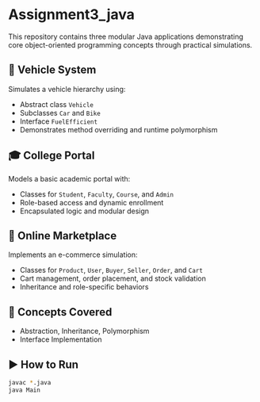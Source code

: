 # Assignment3_java

This repository contains three modular Java applications demonstrating core object-oriented programming concepts through practical simulations.

## 🚗 Vehicle System
Simulates a vehicle hierarchy using:
- Abstract class `Vehicle`
- Subclasses `Car` and `Bike`
- Interface `FuelEfficient`
- Demonstrates method overriding and runtime polymorphism

## 🎓 College Portal
Models a basic academic portal with:
- Classes for `Student`, `Faculty`, `Course`, and `Admin`
- Role-based access and dynamic enrollment
- Encapsulated logic and modular design

## 🛒 Online Marketplace
Implements an e-commerce simulation:
- Classes for `Product`, `User`, `Buyer`, `Seller`, `Order`, and `Cart`
- Cart management, order placement, and stock validation
- Inheritance and role-specific behaviors

## 🧠 Concepts Covered
- Abstraction, Inheritance, Polymorphism
- Interface Implementation

## ▶️ How to Run
```bash
javac *.java
java Main
